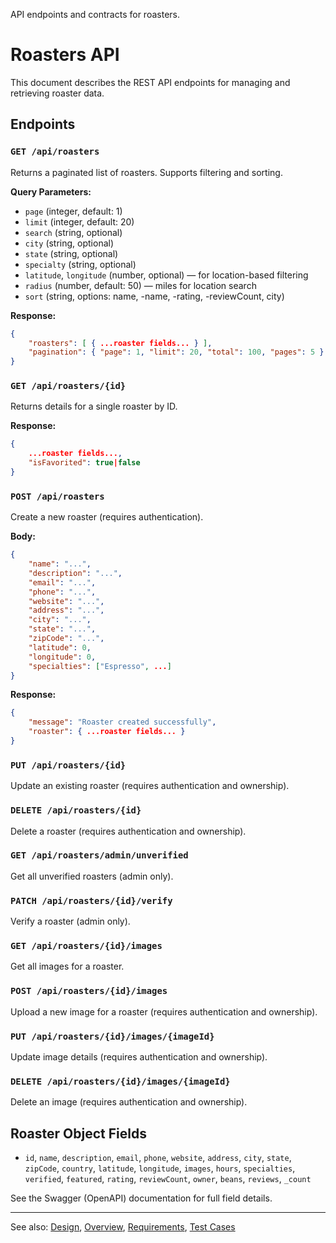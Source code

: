 
API endpoints and contracts for roasters.

# Roasters API

This document describes the REST API endpoints for managing and retrieving roaster data.

## Endpoints

### `GET /api/roasters`
Returns a paginated list of roasters. Supports filtering and sorting.

**Query Parameters:**
- `page` (integer, default: 1)
- `limit` (integer, default: 20)
- `search` (string, optional)
- `city` (string, optional)
- `state` (string, optional)
- `specialty` (string, optional)
- `latitude`, `longitude` (number, optional) — for location-based filtering
- `radius` (number, default: 50) — miles for location search
- `sort` (string, options: name, -name, -rating, -reviewCount, city)

**Response:**
```json
{
	"roasters": [ { ...roaster fields... } ],
	"pagination": { "page": 1, "limit": 20, "total": 100, "pages": 5 }
}
```

### `GET /api/roasters/{id}`
Returns details for a single roaster by ID.

**Response:**
```json
{
	...roaster fields...,
	"isFavorited": true|false
}
```

### `POST /api/roasters`
Create a new roaster (requires authentication).

**Body:**
```json
{
	"name": "...",
	"description": "...",
	"email": "...",
	"phone": "...",
	"website": "...",
	"address": "...",
	"city": "...",
	"state": "...",
	"zipCode": "...",
	"latitude": 0,
	"longitude": 0,
	"specialties": ["Espresso", ...]
}
```

**Response:**
```json
{
	"message": "Roaster created successfully",
	"roaster": { ...roaster fields... }
}
```

### `PUT /api/roasters/{id}`
Update an existing roaster (requires authentication and ownership).

### `DELETE /api/roasters/{id}`
Delete a roaster (requires authentication and ownership).

### `GET /api/roasters/admin/unverified`
Get all unverified roasters (admin only).

### `PATCH /api/roasters/{id}/verify`
Verify a roaster (admin only).

### `GET /api/roasters/{id}/images`
Get all images for a roaster.

### `POST /api/roasters/{id}/images`
Upload a new image for a roaster (requires authentication and ownership).

### `PUT /api/roasters/{id}/images/{imageId}`
Update image details (requires authentication and ownership).

### `DELETE /api/roasters/{id}/images/{imageId}`
Delete an image (requires authentication and ownership).

## Roaster Object Fields

- `id`, `name`, `description`, `email`, `phone`, `website`, `address`, `city`, `state`, `zipCode`, `country`, `latitude`, `longitude`, `images`, `hours`, `specialties`, `verified`, `featured`, `rating`, `reviewCount`, `owner`, `beans`, `reviews`, `_count`


See the Swagger (OpenAPI) documentation for full field details.

---

See also: [Design](design.md), [Overview](overview.md), [Requirements](requirements.md), [Test Cases](test.md)
